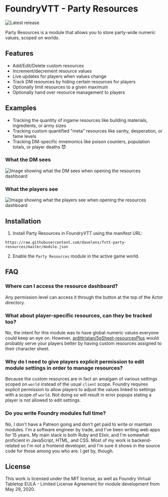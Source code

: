 # FoundryVTT - Party Resources

![Latest release](https://img.shields.io/github/v/release/davelens/fvtt-party-resources?style=for-the-badge)

Party Resources is a module that allows you to store party-wide numeric values,
scoped on worlds.

## Features
* Add/Edit/Delete custom resources
* Increment/decrement resource values
* Live updates for players when values change
* Track DM resources by hiding certain resources for players
* Optionally limit resources to a given maximum
* Optionally hand over resource management to players

## Examples
* Tracking the quantity of ingame resources like building materials, ingredients, or army sizes
* Tracking custom quantified "meta" resources like sanity, desperation, or fame levels
* Tracking DM-specific mnemonics like poison counters, population totals, or player deaths 😈

### What the DM sees  
![Image showing what the DM sees when opening the resources dashboard](https://davelens.be/screenshots/party-resources-dm.jpg?t=1604960703)

### What the players see
![Image showing what the players see when opening the resources dashboard](https://davelens.be/screenshots/party-resources-players.jpg?t=1604960703)

## Installation
1. Install Party Resources in FoundryVTT using the manifest URL:
```
https://raw.githubusercontent.com/davelens/fvtt-party-resources/master/module.json
```
2. Enable the `Party Resources` module in the active game world.

## FAQ
### Where can I access the resource dashboard?

Any permission level can access it through the button at the top of the Actor directory.

### What about player-specific resources, can they be tracked too?

No, the intent for this module was to have global numeric values everyone could keep an eye on. However, [ardittristan/5eSheet-resourcesPlus](https://github.com/ardittristan/5eSheet-resourcesPlus) would probably serve your players better by having custom resources assigned to their character sheet.

### Why do I need to give players explicit permission to edit module settings in order to manage resources?

Because the custom resources are in fact an amalgam of various settings scoped on `world` instead of the usual `client` scope. Foundry requires explicit permission to allow players to adjust the values linked to settings with a scope of `world`. Not doing so will result in error popups stating a player is not allowed to edit settings.

### Do you write Foundry modules full time?

No, I don't have a Patreon going and don't get paid to write or maintain modules. I'm a software engineer by trade, and I've been writing web apps for 15 years. My main stack is both Ruby and Elixir, and I'm somewhat proficient in JavaScript, HTML, and CSS. Most of my work is backend-related so I'm not a frontend developer, and I'm sure it shows in the source code for those among you who are. I get by, though.

## License
This work is licensed under the MIT license, as well as Foundry Virtual Tabletop EULA - Limited License Agreement for module development from May 29, 2020.
